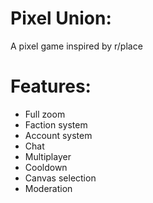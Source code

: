 # Pixel Union:
A pixel game inspired by r/place

# Features:
- Full zoom
- Faction system
- Account system
- Chat
- Multiplayer
- Cooldown
- Canvas selection
- Moderation
